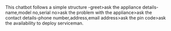This chatbot follows a simple structure -greet>ask the appliance details-name,model no,serial no>ask the problem with the appliance>ask the contact details-phone number,address,email address>ask the pin code>ask the availability to deploy serviceman. 
